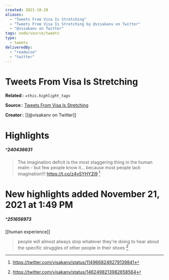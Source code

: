 ```yaml
---
created: 2021-10-20
aliases:
  - "Tweets From Visa Is Stretching"
  - "Tweets From Visa Is Stretching by @visakanv on Twitter"
  - "@visakanv on Twitter"
tags: node/source/tweets
type: 
  - tweets
deliveredBy: 
  - "readwise"
  - "twitter"
---
```

# Tweets From Visa Is Stretching

**Related**:: 
*`=this.highlight_tags`*

**Source**:: [Tweets From Visa Is Stretching](https://twitter.com/visakanv)

**Creator**:: [[@visakanv on Twitter]]

# Highlights
##### ^240436631
  
> The imagination deficit is the most staggering thing in the human realm - but few people know it... because most people lack imagination!!! https://t.co/z4vSYHY2I9 
  [^240436631]

[^240436631]: https://twitter.com/visakanv/status/1149668249279139841

# New highlights added November 21, 2021 at 1:49 PM
##### ^251656973
[[human experience]]  
> people will almost always stop whatever they're doing to hear about the specific struggles of other people in their shoes 
  [^251656973]

[^251656973]: https://twitter.com/visakanv/status/1462498213982658564

